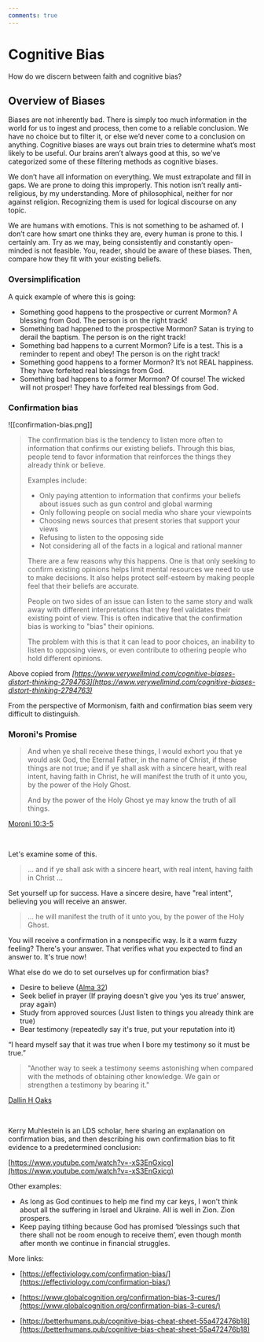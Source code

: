 ```yaml
---
comments: true
---
```

# Cognitive Bias
How do we discern between faith and cognitive bias?

## Overview of Biases
Biases are not inherently bad. There is simply too much information in the world for us to ingest and process, then come to a reliable conclusion. We have no choice but to filter it, or else we’d never come to a conclusion on anything. Cognitive biases are ways out brain tries to determine what’s most likely to be useful. Our brains aren’t always good at this, so we’ve categorized some of these filtering methods as cognitive biases.

We don’t have all information on everything. We must extrapolate and fill in gaps. We are prone to doing this improperly. This notion isn’t really anti-religious, by my understanding. More of philosophical, neither for nor against religion. Recognizing them is used for logical discourse on any topic.

We are humans with emotions. This is not something to be ashamed of. I don’t care how smart one thinks they are, every human is prone to this. I certainly am. Try as we may, being consistently and constantly open-minded is not feasible. You, reader, should be aware of these biases. Then, compare how they fit with your existing beliefs.

### Oversimplification
A quick example of where this is going:

- Something good happens to the prospective or current Mormon? A blessing from God. The person is on the right track!
- Something bad happened to the prospective Mormon? Satan is trying to derail the baptism. The person is on the right track!
- Something bad happens to a current Mormon? Life is a test. This is a reminder to repent and obey! The person is on the right track!
- Something good happens to a former Mormon? It’s not REAL happiness. They have forfeited real blessings from God.
- Something bad happens to a former Mormon? Of course! The wicked will not prosper! They have forfeited real blessings from God.

### Confirmation bias
![[confirmation-bias.png]]

> The confirmation bias is the tendency to listen more often to information that confirms our existing beliefs. Through this bias, people tend to favor information that reinforces the things they already think or believe.
>
> Examples include:
>
> - Only paying attention to information that confirms your beliefs about issues such as gun control and global warming
> - Only following people on social media who share your viewpoints
> - Choosing news sources that present stories that support your views
> - Refusing to listen to the opposing side
> - Not considering all of the facts in a logical and rational manner
>
> There are a few reasons why this happens. One is that only seeking to confirm existing opinions helps limit mental resources we need to use to make decisions. It also helps protect self-esteem by making people feel that their beliefs are accurate.
>
> People on two sides of an issue can listen to the same story and walk away with different interpretations that they feel validates their existing point of view. This is often indicative that the confirmation bias is working to "bias" their opinions.
>
> The problem with this is that it can lead to poor choices, an inability to listen to opposing views, or even contribute to othering people who hold different opinions.

Above copied from _[https://www.verywellmind.com/cognitive-biases-distort-thinking-2794763](https://www.verywellmind.com/cognitive-biases-distort-thinking-2794763)_

From the perspective of Mormonism, faith and confirmation bias seem very difficult to distinguish.

### Moroni's Promise
>And when ye shall receive these things, I would exhort you that ye would ask God, the Eternal Father, in the name of Christ, if these things are not true; and if ye shall ask with a sincere heart, with real intent, having faith in Christ, he will manifest the truth of it unto you, by the power of the Holy Ghost.
>
>And by the power of the Holy Ghost ye may know the truth of all things.

[Moroni 10:3-5](https://www.churchofjesuschrist.org/study/scriptures/bofm/moro/10?lang=eng&id=p3-p5#p3)

&nbsp;

Let's examine some of this.

>... and if ye shall ask with a sincere heart, with real intent, having faith in Christ ...

Set yourself up for success. Have a sincere desire, have "real intent", believing you will receive an answer.

>... he will manifest the truth of it unto you, by the power of the Holy Ghost.

You will receive a confirmation in a nonspecific way. Is it a warm fuzzy feeling? There's your answer. That verifies what you expected to find an answer to. It's true now!

What else do we do to set ourselves up for confirmation bias?

- Desire to believe ([Alma 32](https://www.churchofjesuschrist.org/study/scriptures/bofm/alma/32?lang=eng&id=p27##p27))
- Seek belief in prayer (If praying doesn't give you ‘yes its true’ answer, pray again)
- Study from approved sources (Just listen to things you already think are true)
- Bear testimony (repeatedly say it's true, put your reputation into it)

“I heard myself say that it was true when I bore my testimony so it must be true.”

> "Another way to seek a testimony seems astonishing when compared with the methods of obtaining other knowledge. We gain or strengthen a testimony by bearing it." 

[Dallin H Oaks](https://www.churchofjesuschrist.org/study/general-conference/2008/04/testimony?lang=eng&id=p20##p20)

&nbsp;

Kerry Muhlestein is an LDS scholar, here sharing an explanation on confirmation bias, and then describing his own confirmation bias to fit evidence to a predetermined conclusion:

[https://www.youtube.com/watch?v=-xS3EnGxicg](https://www.youtube.com/watch?v=-xS3EnGxicg)

Other examples:

- As long as God continues to help me find my car keys, I won't think about all the suffering in Israel and Ukraine. All is well in Zion. Zion prospers.
- Keep paying tithing because God has promised ‘blessings such that there shall not be room enough to receive them’, even though month after month we continue in financial struggles.

More links:

- [https://effectiviology.com/confirmation-bias/](https://effectiviology.com/confirmation-bias/)

 - [https://www.globalcognition.org/confirmation-bias-3-cures/](https://www.globalcognition.org/confirmation-bias-3-cures/)

- [https://betterhumans.pub/cognitive-bias-cheat-sheet-55a472476b18](https://betterhumans.pub/cognitive-bias-cheat-sheet-55a472476b18)

